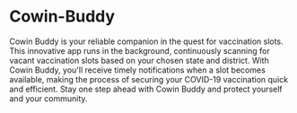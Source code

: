 # Cowin-Buddy
Cowin Buddy is your reliable companion in the quest for vaccination slots. This innovative app runs in the background, continuously scanning for vacant vaccination slots based on your chosen state and district. With Cowin Buddy, you'll receive timely notifications when a slot becomes available, making the process of securing your COVID-19 vaccination quick and efficient. Stay one step ahead with Cowin Buddy and protect yourself and your community.
